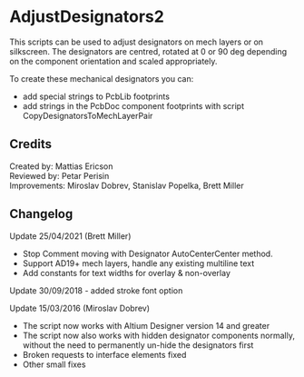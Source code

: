# AdjustDesignators2
This scripts can be used to adjust designators on mech layers or on silkscreen. The designators are centred, rotated at 0 or 90 deg depending on the component orientation and scaled appropriately.

To create these mechanical designators you can:
- add special strings to PcbLib footprints
- add strings in the PcbDoc component footprints with script CopyDesignatorsToMechLayerPair

## Credits
Created by: Mattias Ericson\
Reviewed by: Petar Perisin\
Improvements: Miroslav Dobrev, Stanislav Popelka, Brett Miller


## Changelog
Update 25/04/2021 (Brett Miller)
- Stop Comment moving with Designator AutoCenterCenter method.
- Support AD19+ mech layers, handle any existing multiline text
- Add constants for text widths for overlay & non-overlay

Update 30/09/2018 - added stroke font option

Update 15/03/2016 (Miroslav Dobrev)
- The script now works with Altium Designer version 14 and greater
- The script now also works with hidden designator components normally, without the need to permanently un-hide the designators first
- Broken requests to interface elements fixed
- Other small fixes
